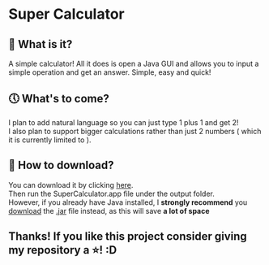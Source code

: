 # Super Calculator

## 👀 What is it?
A simple calculator! All it does is open a Java GUI and allows you to input a simple operation and get an answer. Simple, easy and quick!

## 🕔 What's to come?
I plan to add natural language so you can just type 1 plus 1 and get 2!  
I also plan to support bigger calculations rather than just 2 numbers ( which it is currently limited to ).

## 🔽 How to download?
You can download it by clicking [here](https://github.com/Spacexplorer11/SuperCalculator/archive/refs/heads/main.zip).  
Then run the SuperCalculator.app file under the output folder.  
However, if you already have Java installed, I **strongly recommend** you [download](https://www.mediafire.com/file/jlu7tydnk3n05z9/SuperCalculator.jar/file) the [.jar](https://www.mediafire.com/file/jlu7tydnk3n05z9/SuperCalculator.jar/file) file instead, as this will save **a lot of space**

## Thanks! If you like this project consider giving my repository a ⭐! :D
